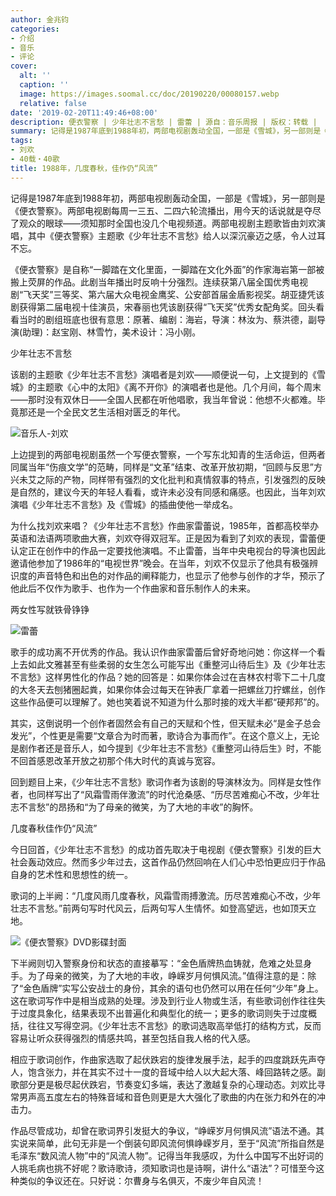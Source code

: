 ```yaml
---
author: 金兆钧
categories:
- 介绍
- 音乐
- 评论
cover:
  alt: ''
  caption: ''
  image: https://images.soomal.cc/doc/20190220/00080157.webp
  relative: false
date: '2019-02-20T11:49:46+08:00'
description: 便衣警察 | 少年壮志不言愁 | 雷蕾 | 源自：音乐周报 | 版权：转载 |  平均/总评分：00.00/0
summary: 记得是1987年底到1988年初，两部电视剧轰动全国，一部是《雪城》，另一部则是《便衣警察》。两部电视剧每周一三五、二四六轮流播出，用今天的话说就是夺尽了观众的眼球――须知那时全国也没几个电视频道。两部电视剧主题歌皆由刘欢演唱……
tags:
- 刘欢
- 40载・40歌
title: 1988年，几度春秋，佳作仍“风流”
---
```


记得是1987年底到1988年初，两部电视剧轰动全国，一部是《雪城》，另一部则是《便衣警察》。两部电视剧每周一三五、二四六轮流播出，用今天的话说就是夺尽了观众的眼球――须知那时全国也没几个电视频道。两部电视剧主题歌皆由刘欢演唱，其中《便衣警察》主题歌《少年壮志不言愁》给人以深沉豪迈之感，令人过耳不忘。

《便衣警察》是自称“一脚踏在文化里面，一脚踏在文化外面”的作家海岩第一部被搬上荧屏的作品。此剧当年播出时反响十分强烈。连续获第八届全国优秀电视剧“飞天奖”三等奖、第六届大众电视金鹰奖、公安部首届金盾影视奖。胡亚捷凭该剧获得第二届电视十佳演员，宋春丽也凭该剧获得“飞天奖”优秀女配角奖。回头看看当时的剧组班底也很有意思：原著、编剧：海岩，导演：林汝为、蔡洪德，副导演(助理)：赵宝刚、林雪竹，美术设计：冯小刚。

少年壮志不言愁

该剧的主题歌《少年壮志不言愁》演唱者是刘欢――顺便说一句，上文提到的《雪城》的主题歌《心中的太阳》《离不开你》的演唱者也是他。几个月间，每个周末――那时没有双休日――全国人民都在听他唱歌，我当年曾说：他想不火都难。毕竟那还是一个全民文艺生活相对匮乏的年代。

![音乐人-刘欢](https://images.soomal.cc/doc/20140807/00044745_01.webp)





上边提到的两部电视剧虽然一个写便衣警察，一个写东北知青的生活命运，但两者同属当年“伤痕文学”的范畴，同样是“文革”结束、改革开放初期，“回顾与反思”方兴未艾之际的产物，同样带有强烈的文化批判和真情叙事的特点，引发强烈的反映是自然的，建议今天的年轻人看看，或许未必没有同感和痛感。也因此，当年刘欢演唱《少年壮志不言愁》及《雪城》的插曲使他一举成名。

为什么找刘欢来唱？《少年壮志不言愁》作曲家雷蕾说，1985年，首都高校举办英语和法语两项歌曲大赛，刘欢夺得双冠军。正是因为看到了刘欢的表现，雷蕾便认定正在创作中的作品一定要找他演唱。不止雷蕾，当年中央电视台的导演也因此邀请他参加了1986年的“电视世界”晚会。在当年，刘欢不仅显示了他具有极强辨识度的声音特色和出色的对作品的阐释能力，也显示了他参与创作的才华，预示了他此后不仅作为歌手、也作为一个作曲家和音乐制作人的未来。

两女性写就铁骨铮铮

![雷蕾](https://images.soomal.cc/doc/20190220/00080155_01.webp)





歌手的成功离不开优秀的作品。我认识作曲家雷蕾后曾好奇地问她：你这样一个看上去如此文雅甚至有些柔弱的女生怎么可能写出《重整河山待后生》及《少年壮志不言愁》这样男性化的作品？她的回答是：如果你体会过在吉林农村零下二十几度的大冬天去刨猪圈起粪，如果你体会过每天在钟表厂拿着一把螺丝刀拧螺丝，创作这些作品便可以理解了。她也笑着说不知道为什么那时接的戏大半都“硬邦邦”的。

其实，这倒说明一个创作者固然会有自己的天赋和个性，但天赋未必“是金子总会发光”，个性更是需要“文章合为时而著，歌诗合为事而作”。在这个意义上，无论是剧作者还是音乐人，如今提到《少年壮志不言愁》《重整河山待后生》时，不能不回首感恩改革开放之初那个伟大时代的真诚与宽容。

回到题目上来，《少年壮志不言愁》歌词作者为该剧的导演林汝为。同样是女性作者，也同样写出了“风霜雪雨伴激流”的时代沧桑感、“历尽苦难痴心不改，少年壮志不言愁”的昂扬和“为了母亲的微笑，为了大地的丰收”的胸怀。

几度春秋佳作仍“风流”

今日回首，《少年壮志不言愁》的成功首先取决于电视剧《便衣警察》引发的巨大社会轰动效应。然而多少年过去，这首作品仍然回响在人们心中恐怕更应归于作品自身的艺术性和思想性的统一。

歌词的上半阙：“几度风雨几度春秋，风霜雪雨搏激流。历尽苦难痴心不改，少年壮志不言愁。”前两句写时代风云，后两句写人生情怀。如登高望远，也如顶天立地。

![《便衣警察》DVD影碟封面](https://images.soomal.cc/doc/20190220/00080156_01.webp)





下半阙则切入警察身份和状态的直接摹写：“金色盾牌热血铸就，危难之处显身手。为了母亲的微笑，为了大地的丰收，峥嵘岁月何惧风流。”值得注意的是：除了“金色盾牌”实写公安战士的身份，其余的语句也仍然可以用在任何“少年”身上。这在歌词写作中是相当成熟的处理。涉及到行业人物或生活，有些歌词创作往往失于过度具象化，结果表现不出普遍化和典型化的统一；更多的歌词则失于过度概括，往往又写得空洞。《少年壮志不言愁》的歌词选取高举低打的结构方式，反而容易让听众获得强烈的情感共鸣，甚至包括自我人格的代入感。

相应于歌词创作，作曲家选取了起伏跌宕的旋律发展手法，起手的四度跳跃先声夺人，饱含张力，并在其实不过十一度的音域中给人以大起大落、峰回路转之感。副歌部分更是极尽起伏跌宕，节奏变幻多端，表达了激越复杂的心理动态。刘欢比寻常男声高五度左右的特殊音域和音色则更是大大强化了歌曲的内在张力和外在的冲击力。

作品尽管成功，却曾在歌词界引发挺大的争议，“峥嵘岁月何惧风流”语法不通。其实说来简单，此句无非是一个倒装句即风流何惧峥嵘岁月，至于“风流”所指自然是毛泽东“数风流人物”中的“风流人物”。记得当年我感叹，为什么中国写不出好词的人挑毛病也挑不好呢？歌诗歌诗，须知歌词也是诗啊，讲什么“语法”？可惜至今这种类似的争议还在。只好说：尔曹身与名俱灭，不废少年自风流！